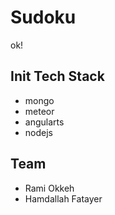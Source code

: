 # Sudoku
ok!

## Init Tech Stack
- mongo
- meteor
- angularts
- nodejs

## Team ##
- Rami Okkeh
- Hamdallah Fatayer
